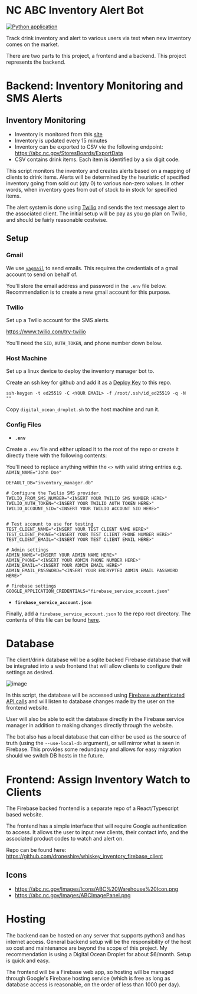 # NC ABC Inventory Alert Bot

[![Python application](https://github.com/droneshire/whiskey_inventory_alert_upwork/actions/workflows/python-app.yml/badge.svg)](https://github.com/droneshire/whiskey_inventory_alert_upwork/actions/workflows/python-app.yml)

Track drink inventory and alert to various users via text when new inventory comes on the market.

There are two parts to this project, a frontend and a backend. This project represents the backend.

# Backend: Inventory Monitoring and SMS Alerts

## Inventory Monitoring

- Inventory is monitored from this [site](https://abc.nc.gov/StoresBoards/Stocks)
- Inventory is updated every 15 minutes
- Inventory can be exported to CSV vie the following endpoint: https://abc.nc.gov/StoresBoards/ExportData
- CSV contains drink items. Each item is identified by a six digit code.

This script monitors the inventory and creates alerts based on a mapping of clients to drink items. Alerts will be determined by the heuristic of specified inventory going from sold out (qty 0) to various non-zero values. In other words, when inventory goes from out of stock to in stock for specified items.

The alert system is done using [Twilio](https://www.twilio.com/en-us/pricing) and sends the text message alert to the associated client. The initial setup will be pay as you go plan on Twilio, and should be fairly reasonable costwise.

## Setup

### Gmail

We use [`yagmail`](https://mailtrap.io/blog/yagmail-tutorial/) to send emails. This requires the credentials of a gmail account to send on behalf of.

You'll store the email address and password in the `.env` file below. Recommendation is to create a new gmail account for this purpose.

### Twilio

Set up a Twilio account for the SMS alerts.

https://www.twilio.com/try-twilio

You'll need the `SID`, `AUTH_TOKEN`, and phone number down below.

### Host Machine

Set up a linux device to deploy the inventory manager bot to.

Create an ssh key for github and add it as a [Deploy Key](https://github.com/droneshire/whiskey_inventory_alert_upwork/settings/keys) to this repo.

```
ssh-keygen -t ed25519 -C <YOUR EMAIL> -f /root/.ssh/id_ed25519 -q -N ""
```

Copy `digital_ocean_droplet.sh` to the host machine and run it.

### Config Files

- **`.env`**

Create a `.env` file and either upload it to the root of the repo or create it directly there with the following contents:

You'll need to replace anything within the `<>` with valid string entries e.g. `ADMIN_NAME="John Doe"`

```
DEFAULT_DB="inventory_manager.db"

# Configure the Twilio SMS provider.
TWILIO_FROM_SMS_NUMBER="<INSERT YOUR TWILIO SMS NUMBER HERE>"
TWILIO_AUTH_TOKEN="<INSERT YOUR TWILIO AUTH TOKEN HERE>"
TWILIO_ACCOUNT_SID="<INSERT YOUR TWILIO ACCOUNT SID HERE>"


# Test account to use for testing
TEST_CLIENT_NAME="<INSERT YOUR TEST CLIENT NAME HERE>"
TEST_CLIENT_PHONE="<INSERT YOUR TEST CLIENT PHONE NUMBER HERE>"
TEST_CLIENT_EMAIL="<INSERT YOUR TEST CLIENT EMAIL HERE>"

# Admin settings
ADMIN_NAME="<INSERT YOUR ADMIN NAME HERE>"
ADMIN_PHONE="<INSERT YOUR ADMIN PHONE NUMBER HERE>"
ADMIN_EMAIL="<INSERT YOUR ADMIN EMAIL HERE>"
ADMIN_EMAIL_PASSWORD="<INSERT YOUR ENCRYPTED ADMIN EMAIL PASSWORD HERE>"

# Firebase settings
GOOGLE_APPLICATION_CREDENTIALS="firebase_service_account.json"

```

- **`firebase_service_account.json`**

Finally, add a `firebase_service_account.json` to the repo root directory. The contents of this file can be found [here](https://console.firebase.google.com/u/0/project/inventory-860f0/settings/serviceaccounts/adminsdk).

# Database

The client/drink database will be a sqlite backed Firebase database that will be integrated into a web frontend that will allow clients to configure their settings as desired.

![image](https://user-images.githubusercontent.com/2355438/233558659-06ae0128-f788-4f0f-a594-2b26f459d32e.png)

In this script, the database will be accessed using [Firebase authenticated API calls](https://firebase.google.com/docs/auth/web/start) and will listen to database changes made by the user on the frontend website.

User will also be able to edit the database directly in the Firebase service manager in addition to making changes directly through the website.

The bot also has a local database that can either be used as the source of truth (using the `--use-local-db` argument), or will mirror what is seen in Firebase. This provides some redundancy and allows for easy migration should we switch DB hosts in the future.

# Frontend: Assign Inventory Watch to Clients

The Firebase backed frontend is a separate repo of a React/Typescript based website.

The frontend has a simple interface that will require Google authentication to access. It allows the user to input new clients, their contact info, and the associated product codes to watch and alert on.

Repo can be found here: https://github.com/droneshire/whiskey_inventory_firebase_client

## Icons

- https://abc.nc.gov/Images/Icons/ABC%20Warehouse%20Icon.png
- https://abc.nc.gov/Images/ABCImagePanel.png

# Hosting

The backend can be hosted on any server that supports python3 and has internet access. General backend setup will be the responsibility of the host so cost and maintenance are beyond the scope of this project. My recommendation is using a Digital Ocean Droplet for about $6/month. Setup is quick and easy.

The frontend will be a Firebase web app, so hosting will be managed through Google's Firebase hosting service (which is free as long as database access is reasonable, on the order of less than 1000 per day).
